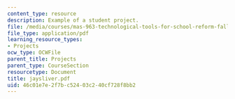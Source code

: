 ```yaml
---
content_type: resource
description: Example of a student project.
file: /media/courses/mas-963-technological-tools-for-school-reform-fall-2005/46c01e7e2f7bc52403c240cf728f8bb2_jaysliver.pdf
file_type: application/pdf
learning_resource_types:
- Projects
ocw_type: OCWFile
parent_title: Projects
parent_type: CourseSection
resourcetype: Document
title: jaysliver.pdf
uid: 46c01e7e-2f7b-c524-03c2-40cf728f8bb2
---
```


